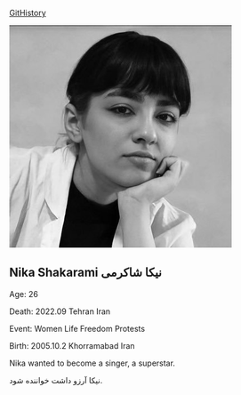 [GitHistory](https://github.githistory.xyz/ghapuchi/legends-of-iran/edit/main/legends/nika_shakarami.md)

![Nika Shakarami](../images/nika_shakarami.jpeg)

## Nika Shakarami نیکا شاکرمی

Age: 26

Death: 2022.09 Tehran Iran

Event: Women Life Freedom Protests

Birth: 2005.10.2 Khorramabad Iran

Nika wanted to become a singer, a superstar.

نیکا آرزو داشت خواننده شود.
